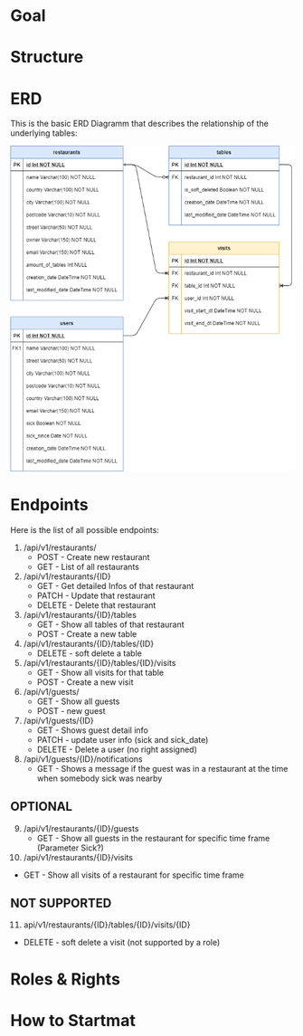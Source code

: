 # Goal
# Structure
# ERD
This is the basic ERD Diagramm that describes the relationship of the underlying tables:

![ERD-Diagramm](/docs/erd.png)
# Endpoints
Here is the list of all possible endpoints:

1. /api/v1/restaurants/
    - POST - Create new restaurant
    - GET - List of all restaurants
2. /api/v1/restaurants/{ID}
   - GET - Get detailed Infos of that restaurant
   - PATCH - Update that restaurant
   - DELETE - Delete that restaurant
3. /api/v1/restaurants/{ID}/tables
   - GET - Show all tables of that restaurant
   - POST - Create a new table
4. /api/v1/restaurants/{ID}/tables/{ID}
   - DELETE - soft delete a table
5. /api/v1/restaurants/{ID}/tables/{ID}/visits
   - GET - Show all visits for that table 
   - POST - Create a new visit
6. /api/v1/guests/
   - GET - Show all guests 
   - POST - new guest
7. /api/v1/guests/{ID}  
   - GET - Shows guest detail info
   - PATCH - update user info (sick and sick_date)
   - DELETE - Delete a user (no right assigned)
8. /api/v1/guests/{ID}/notifications
   - GET - Shows a message if the guest was in a restaurant at the time when somebody sick was nearby

## OPTIONAL
9. /api/v1/restaurants/{ID}/guests
   -  GET - Show all guests in the restaurant for specific time frame (Parameter Sick?)
10. /api/v1/restaurants/{ID}/visits
   - GET - Show all visits of a restaurant for specific time frame

## NOT SUPPORTED
11. api/v1/restaurants/{ID}/tables/{ID}/visits/{ID}
   - DELETE - soft delete a visit (not supported by a role)

# Roles & Rights
# How to Startmat
